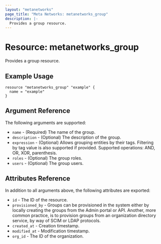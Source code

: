 ```yaml
---
layout: "metanetworks"
page_title: "Meta Networks: metanetworks_group"
description: |-
  Provides a group resource.
---
```


# Resource: metanetworks_group

Provides a group resource.

## Example Usage

```hcl
resource "metanetworks_group" "example" {
  name = "example"
}
```

## Argument Reference

The following arguments are supported:

* `name` - (Required) The name of the group.
* `description` - (Optional) The description of the group.
* `expression` - (Optional) Allows grouping entities by their tags. Filtering by tag value is also supported if provided. Supported operations: AND, OR, XOR, parenthesis.
* `roles` - (Optional) The group roles.
* `users` - (Optional) The group users.

## Attributes Reference

In addition to all arguments above, the following attributes are exported:

* `id` - The ID of the resource.
* `provisioned_by` - Groups can be provisioned in the system either by locally creating the groups from the Admin portal or API. Another, more common practice, is to provision groups from an organization directory service, by way of SCIM or LDAP protocols.
* `created_at` - Creation timestamp.
* `modified_at` - Modification timestamp.
* `org_id` - The ID of the organization.
